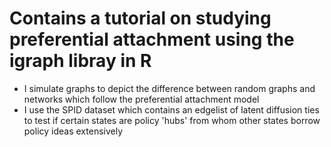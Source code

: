 # Contains a tutorial on studying preferential attachment using the igraph libray in R

* I simulate graphs to depict the difference between random graphs and networks which follow the preferential attachment model
* I use the SPID dataset which contains an edgelist of latent diffusion ties to test if certain states are policy 'hubs' from whom other states borrow policy ideas extensively
